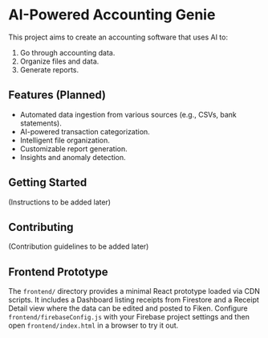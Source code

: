 # AI-Powered Accounting Genie

This project aims to create an accounting software that uses AI to:
1.  Go through accounting data.
2.  Organize files and data.
3.  Generate reports.

## Features (Planned)
- Automated data ingestion from various sources (e.g., CSVs, bank statements).
- AI-powered transaction categorization.
- Intelligent file organization.
- Customizable report generation.
- Insights and anomaly detection.

## Getting Started
(Instructions to be added later)

## Contributing
(Contribution guidelines to be added later)

## Frontend Prototype

The `frontend/` directory provides a minimal React prototype loaded via CDN
scripts. It includes a Dashboard listing receipts from Firestore and a Receipt
Detail view where the data can be edited and posted to Fiken. Configure
`frontend/firebaseConfig.js` with your Firebase project settings and then open
`frontend/index.html` in a browser to try it out.
